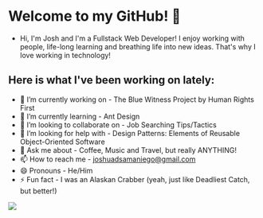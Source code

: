 # Welcome to my GitHub! 👋

- Hi, I'm Josh and I'm a Fullstack Web Developer! I enjoy working with people, life-long learning 
and breathing life into new ideas. That's why I love working in technology!

## Here is what I've been working on lately:

- 🔭 I’m currently working on - The Blue Witness Project by Human Rights First
- 🌱 I’m currently learning - Ant Design
- 👯 I’m looking to collaborate on - Job Searching Tips/Tactics
- 🤔 I’m looking for help with - Design Patterns: Elements of Reusable Object-Oriented Software
- 💬 Ask me about - Coffee, Music and Travel, but really ANYTHING!
- 📫 How to reach me - joshuadsamaniego@gmail.com 
- 😄 Pronouns - He/Him
- ⚡ Fun fact - I was an Alaskan Crabber (yeah, just like Deadliest Catch, but better!)



<a href="https://github.com/joshuasamaniego">
  <img src="https://github-readme-stats.vercel.app/api?username=joshuasamaniego&show_icons=true&hide_border=true&theme=tokyonight" />
</a>
